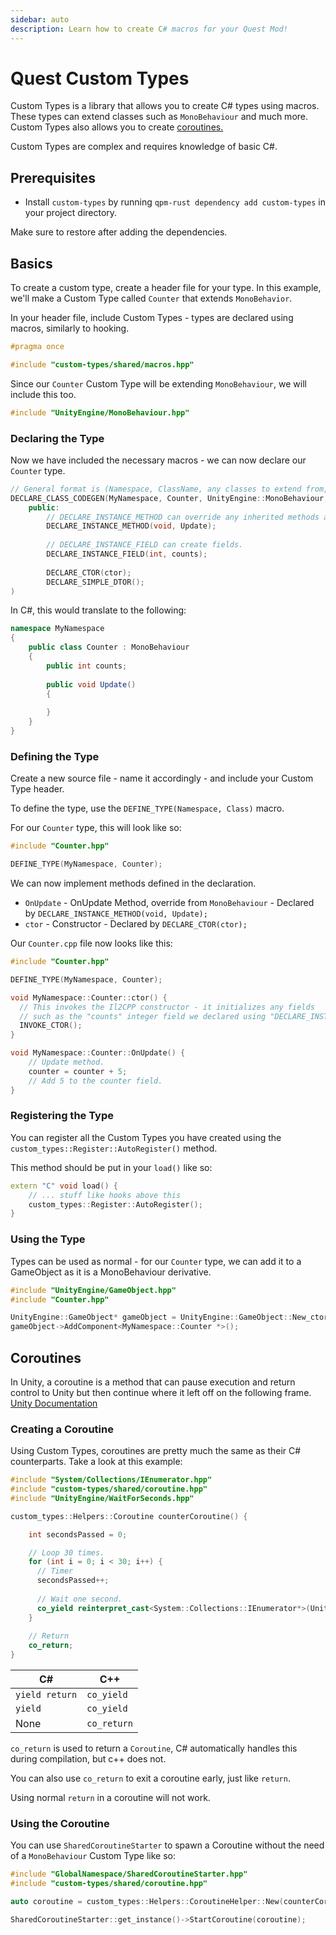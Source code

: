 ```yaml
---
sidebar: auto
description: Learn how to create C# macros for your Quest Mod!
---
```


# Quest Custom Types

Custom Types is a library that allows you to create C# types using macros. These types can extend classes such
as `MonoBehaviour` and much more. Custom Types also allows you to create [coroutines.](https://docs.unity3d.com/Manual/Coroutines.html)

Custom Types are complex and requires knowledge of basic C#.

## Prerequisites

* Install `custom-types` by running `qpm-rust dependency add custom-types` in your project directory.

Make sure to restore after adding the dependencies.

## Basics

To create a custom type, create a header file for your type. In this example, we'll make a Custom Type called `Counter`
that extends `MonoBehavior`.

In your header file, include Custom Types - types are declared using macros, similarly to hooking.

```cpp
#pragma once

#include "custom-types/shared/macros.hpp"
```

Since our `Counter` Custom Type will be extending `MonoBehaviour`, we will include this too.

```cpp
#include "UnityEngine/MonoBehaviour.hpp"
```

### Declaring the Type

Now we have included the necessary macros - we can now declare our `Counter` type.

```cpp
// General format is (Namespace, ClassName, any classes to extend from, contents)
DECLARE_CLASS_CODEGEN(MyNamespace, Counter, UnityEngine::MonoBehaviour,
    public:
        // DECLARE_INSTANCE_METHOD can override any inherited methods and create il2cpp methods.
        DECLARE_INSTANCE_METHOD(void, Update);
        
        // DECLARE_INSTANCE_FIELD can create fields.
        DECLARE_INSTANCE_FIELD(int, counts);
        
        DECLARE_CTOR(ctor);
        DECLARE_SIMPLE_DTOR();
)
```

In C#, this would translate to the following:

```csharp
namespace MyNamespace 
{
    public class Counter : MonoBehaviour 
    {
        public int counts;
        
        public void Update() 
        {
            
        }
    }
}
```

### Defining the Type

Create a new source file - name it accordingly - and include your Custom Type header.

To define the type, use the `DEFINE_TYPE(Namespace, Class)` macro.

For our `Counter` type, this will look like so:

```cpp
#include "Counter.hpp"

DEFINE_TYPE(MyNamespace, Counter);
```

We can now implement methods defined in the declaration.

* `OnUpdate` - OnUpdate Method, override from `MonoBehaviour` - Declared by `DECLARE_INSTANCE_METHOD(void, Update);`
* `ctor` - Constructor - Declared by `DECLARE_CTOR(ctor);`

Our `Counter.cpp` file now looks like this:

```cpp
#include "Counter.hpp"

DEFINE_TYPE(MyNamespace, Counter);

void MyNamespace::Counter::ctor() {
  // This invokes the Il2CPP constructor - it initializes any fields
  // such as the "counts" integer field we declared using "DECLARE_INSTANCE_FIELD(int, counts);" 
  INVOKE_CTOR();
}

void MyNamespace::Counter::OnUpdate() {
    // Update method.
    counter = counter + 5;
    // Add 5 to the counter field.
}
```

### Registering the Type

You can register all the Custom Types you have created using the `custom_types::Register::AutoRegister()` method.

This method should be put in your `load()` like so:

```cpp
extern "C" void load() {
    // ... stuff like hooks above this
    custom_types::Register::AutoRegister();
}
```

### Using the Type

Types can be used as normal - for our `Counter` type, we can add it to a GameObject as it is a MonoBehaviour derivative.

```cpp
#include "UnityEngine/GameObject.hpp"
#include "Counter.hpp"

UnityEngine::GameObject* gameObject = UnityEngine::GameObject::New_ctor("CounterObject");
gameObject->AddComponent<MyNamespace::Counter *>();
```

## Coroutines
In Unity, a coroutine is a method that can pause execution and return control to Unity but then continue where it left
off on the following frame. [Unity Documentation](https://docs.unity3d.com/Manual/Coroutines.html)

### Creating a Coroutine

Using Custom Types, coroutines are pretty much the same as their C# counterparts. Take a look at this example:

```cpp
#include "System/Collections/IEnumerator.hpp"
#include "custom-types/shared/coroutine.hpp"
#include "UnityEngine/WaitForSeconds.hpp"

custom_types::Helpers::Coroutine counterCoroutine() {

    int secondsPassed = 0;

    // Loop 30 times.
    for (int i = 0; i < 30; i++) {
      // Timer
      secondsPassed++;
      
      // Wait one second.
      co_yield reinterpret_cast<System::Collections::IEnumerator*>(UnityEngine::WaitForSeconds::New_ctor(1));
    }
    
    // Return
    co_return;
}
```

| C#             | C++         |
|----------------|-------------|
| `yield return` | `co_yield`  |
| `yield`        | `co_yield`  |
| None           | `co_return` |

`co_return` is used to return a `Coroutine`, C# automatically handles this during compilation, but c++ does not.

You can also use `co_return` to exit a coroutine early, just like `return`.

Using normal `return` in a coroutine will not work.

### Using the Coroutine

You can use `SharedCoroutineStarter` to spawn a Coroutine without the need of a `MonoBehaviour` Custom Type like so:

```cpp
#include "GlobalNamespace/SharedCoroutineStarter.hpp"
#include "custom-types/shared/coroutine.hpp"

auto coroutine = custom_types::Helpers::CoroutineHelper::New(counterCoroutine());

SharedCoroutineStarter::get_instance()->StartCoroutine(coroutine);
```
